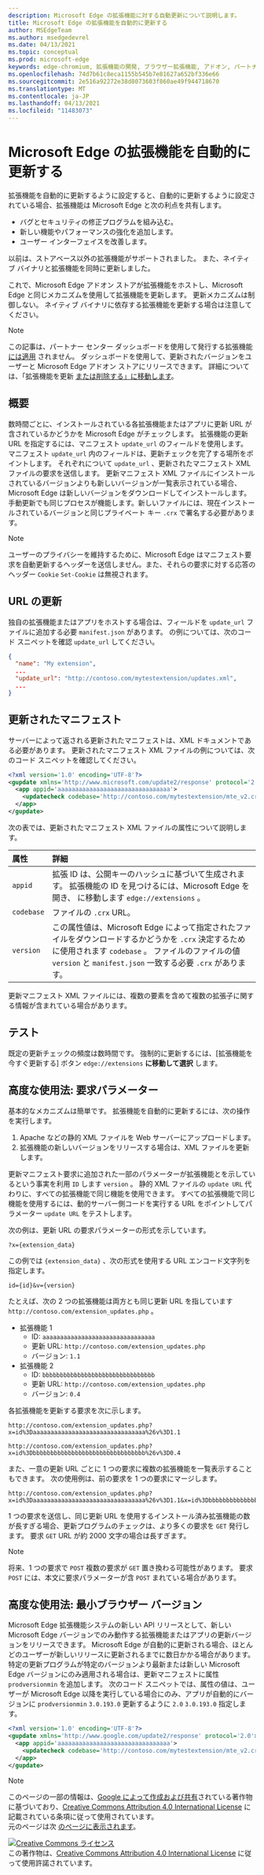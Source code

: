 ```yaml
---
description: Microsoft Edge の拡張機能に対する自動更新について説明します。
title: Microsoft Edge の拡張機能を自動的に更新する
author: MSEdgeTeam
ms.author: msedgedevrel
ms.date: 04/13/2021
ms.topic: conceptual
ms.prod: microsoft-edge
keywords: edge-chromium, 拡張機能の開発, ブラウザー拡張機能, アドオン, パートナー センター, 開発者
ms.openlocfilehash: 74d7b61c8eca1155b545b7e81627a652bf336e66
ms.sourcegitcommit: 2e516a92272e38d8073603f860ae49f944718670
ms.translationtype: MT
ms.contentlocale: ja-JP
ms.lasthandoff: 04/13/2021
ms.locfileid: "11483073"
---
```

<!-- Copyright A. W. Fuchs

   Licensed under the Apache License, Version 2.0 (the "License");
   you may not use this file except in compliance with the License.
   You may obtain a copy of the License at

       https://www.apache.org/licenses/LICENSE-2.0

   Unless required by applicable law or agreed to in writing, software
   distributed under the License is distributed on an "AS IS" BASIS,
   WITHOUT WARRANTIES OR CONDITIONS OF ANY KIND, either express or implied.
   See the License for the specific language governing permissions and
   limitations under the License.  -->  
# <a name="automatically-update-extensions-in-microsoft-edge"></a>Microsoft Edge の拡張機能を自動的に更新する  

拡張機能を自動的に更新するように設定すると、自動的に更新するように設定されている場合、拡張機能は Microsoft Edge と次の利点を共有します。  

*   バグとセキュリティの修正プログラムを組み込む。  
*   新しい機能やパフォーマンスの強化を追加します。  
*   ユーザー インターフェイスを改善します。  

以前は、ストアベース以外の拡張機能がサポートされました。  また、ネイティブ バイナリと拡張機能を同時に更新しました。  

これで、Microsoft Edge アドオン ストアが拡張機能をホストし、Microsoft Edge と同じメカニズムを使用して拡張機能を更新します。  更新メカニズムは制御しない。  ネイティブ バイナリに依存する拡張機能を更新する場合は注意してください。  

> [!NOTE]
> この記事は、パートナー センター ダッシュボードを使用して発行する拡張機能 [には適用][MicrosoftPartnerDashboardMicrosoftedgePublicLoginRefDd] されません。  ダッシュボードを使用して、更新されたバージョンをユーザーと Microsoft Edge アドオン ストアにリリースできます。  詳細については、「拡張機能を更新 [または削除する」に移動します][ExtensionsPublishUpdateExtension]。  

## <a name="overview"></a>概要  

数時間ごとに、インストールされている各拡張機能またはアプリに更新 URL が含されているかどうかを Microsoft Edge がチェックします。  拡張機能の更新 URL を指定するには、マニフェスト `update_url` のフィールドを使用します。  マニフェスト `update_url` 内のフィールドは、更新チェックを完了する場所をポイントします。  それぞれについて `update_url` 、更新されたマニフェスト XML ファイルの要求を送信します。  更新マニフェスト XML ファイルにインストールされているバージョンよりも新しいバージョンが一覧表示されている場合、Microsoft Edge は新しいバージョンをダウンロードしてインストールします。  手動更新でも同じプロセスが機能します。新しいファイルには、現在インストールされているバージョンと同じプライベート キー `.crx` で署名する必要があります。  

> [!NOTE]
> ユーザーのプライバシーを維持するために、Microsoft Edge はマニフェスト要求を自動更新するヘッダーを送信しません。また、それらの要求に対する応答のヘッダー `Cookie` `Set-Cookie` は無視されます。  

## <a name="update-url"></a>URL の更新  

独自の拡張機能またはアプリをホストする場合は、フィールドを `update_url` ファイルに追加する必要 `manifest.json` があります。  の例については、次のコード スニペットを確認 `update_url` してください。  

```json
{
  "name": "My extension",
  ... 
  "update_url": "http://contoso.com/mytestextension/updates.xml",
  ... 
}
```  

## <a name="updated-manifest"></a>更新されたマニフェスト  

サーバーによって返される更新されたマニフェストは、XML ドキュメントである必要があります。  更新されたマニフェスト XML ファイルの例については、次のコード スニペットを確認してください。  

```xml
<?xml version='1.0' encoding='UTF-8'?>
<gupdate xmlns='http://www.microsoft.com/update2/response' protocol='2.0'>
  <app appid='aaaaaaaaaaaaaaaaaaaaaaaaaaaaaaaa'>
    <updatecheck codebase='http://contoso.com/mytestextension/mte_v2.crx' version='2.0' />
  </app>
</gupdate>
```  

次の表では、更新されたマニフェスト XML ファイルの属性について説明します。  

| 属性 | 詳細 | 
|:--- |:--- |  
| `appid` | 拡張 ID は、公開キーのハッシュに基づいて生成されます。  拡張機能の ID を見つけるには、Microsoft Edge を開き、 に移動します `edge://extensions` 。 |  
| `codebase` | ファイルの `.crx` URL。 |  
| `version` | この属性値は、Microsoft Edge によって指定されたファイルをダウンロードするかどうかを `.crx` 決定するために使用されます `codebase` 。  ファイルのファイルの値 `version` と `manifest.json` 一致する必要 `.crx` があります。 |  

更新マニフェスト XML ファイルには、複数の要素を含めて複数の拡張子に関する情報が含まれている場合があります。  

## <a name="testing"></a>テスト  

既定の更新チェックの頻度は数時間です。  強制的に更新するには、[拡張機能を今すぐ更新する] ボタン `edge://extensions` **に移動して選択** します。  

## <a name="advanced-usage-request-parameters"></a>高度な使用法: 要求パラメーター  

基本的なメカニズムは簡単です。  拡張機能を自動的に更新するには、次の操作を実行します。  

1.  Apache などの静的 XML ファイルを Web サーバーにアップロードします。  
1.  拡張機能の新しいバージョンをリリースする場合は、XML ファイルを更新します。  
    
更新マニフェスト要求に追加された一部のパラメーターが拡張機能とを示しているという事実を利用 `ID` します `version` 。  静的 XML ファイルの `update URL` 代わりに、すべての拡張機能で同じ機能を使用できます。  すべての拡張機能で同じ機能を使用するには、動的サーバー側コードを実行する URL をポイントしてパラメーター `update URL` をテストします。  

次の例は、更新 URL の要求パラメーターの形式を示しています。  

```url
?x={extension_data}
```  

この例では `{extension_data}` 、次の形式を使用する URL エンコード文字列を指定します。  

```url
id={id}&v={version}
```  

たとえば、次の 2 つの拡張機能は両方とも同じ更新 URL を指しています `http://contoso.com/extension_updates.php` 。  

*   拡張機能 1  
    *   ID: `aaaaaaaaaaaaaaaaaaaaaaaaaaaaaaaa`  
    *   更新 URL: `http://contoso.com/extension_updates.php`
    *   バージョン: `1.1`  
*   拡張機能 2  
    *   ID: `bbbbbbbbbbbbbbbbbbbbbbbbbbbbbbbb`  
    *   更新 URL: `http://contoso.com/extension_updates.php`
    *   バージョン: `0.4`  


各拡張機能を更新する要求を次に示します。  

```https
http://contoso.com/extension_updates.php?x=id%3Daaaaaaaaaaaaaaaaaaaaaaaaaaaaaaaa%26v%3D1.1
```  

```https
http://contoso.com/extension_updates.php?x=id%3Dbbbbbbbbbbbbbbbbbbbbbbbbbbbbbbbb%26v%3D0.4
```  

また、一意の更新 URL ごとに 1 つの要求に複数の拡張機能を一覧表示することもできます。  次の使用例は、前の要求を 1 つの要求にマージします。  

```https
http://contoso.com/extension_updates.php?x=id%3Daaaaaaaaaaaaaaaaaaaaaaaaaaaaaaaa%26v%3D1.1&x=id%3Dbbbbbbbbbbbbbbbbbbbbbbbbbbbbbbbb%26v%3D0.4
```  

1 つの要求を送信し、同じ更新 URL を使用するインストール済み拡張機能の数が長すぎる場合、更新プログラムのチェックは、より多くの要求を `GET` 発行します。  要求 `GET` URL が約 2000 文字の場合は長すぎます。  

> [!NOTE]
> 将来、1 つの要求で `POST` 複数の要求が `GET` 置き換わる可能性があります。  要求 `POST` には、本文に要求パラメーターが含 `POST` まれている場合があります。  

## <a name="advanced-usage-minimum-browser-version"></a>高度な使用法: 最小ブラウザー バージョン  

Microsoft Edge 拡張機能システムの新しい API リリースとして、新しい Microsoft Edge バージョンでのみ動作する拡張機能またはアプリの更新バージョンをリリースできます。  Microsoft Edge が自動的に更新される場合、ほとんどのユーザーが新しいリリースに更新されるまでに数日かかる場合があります。  特定の更新プログラムが特定のバージョンより最新または新しい Microsoft Edge バージョンにのみ適用される場合は、更新マニフェストに属性 `prodversionmin` を追加します。  次のコード スニペットでは、属性の値は、ユーザーが Microsoft Edge 以降を実行している場合にのみ、アプリが自動的にバージョンに `prodversionmin` `3.0.193.0` 更新するように `2.0` `3.0.193.0` 指定します。  

```xml
<?xml version='1.0' encoding='UTF-8'?>
<gupdate xmlns='http://www.google.com/update2/response' protocol='2.0'>
  <app appid='aaaaaaaaaaaaaaaaaaaaaaaaaaaaaaaa'>
    <updatecheck codebase='http://contoso.com/mytestextension/mte_v2.crx' version='2.0' prodversionmin='3.0.193.0' />
  </app>
</gupdate>
```  

<!-- links -->  

[ExtensionsPublishUpdateExtension]: ../publish/update-extension.md "拡張機能の更新または削除|Microsoft Docs"  

[MicrosoftPartnerDashboardMicrosoftedgePublicLoginRefDd]: https://partner.microsoft.com/dashboard/microsoftedge/public/login?ref=dd "パートナー センター"  

> [!NOTE]
> このページの一部の情報は、[Google によって作成および共有][GoogleSitePolicies]されている著作物に基づいており、[Creative Commons Attribution 4.0 International License][CCA4IL] に記載されている条項に従って使用されています。  
> 元のページは次 [のページに表示されます](https://developer.chrome.com/docs/apps/autoupdate)。  

[![Creative Commons ライセンス][CCby4Image]][CCA4IL]  
この著作物は、[Creative Commons Attribution 4.0 International License][CCA4IL] に従って使用許諾されています。  

[CCA4IL]: https://creativecommons.org/licenses/by/4.0  
[CCby4Image]: https://i.creativecommons.org/l/by/4.0/88x31.png  
[GoogleSitePolicies]: https://developers.google.com/terms/site-policies  

